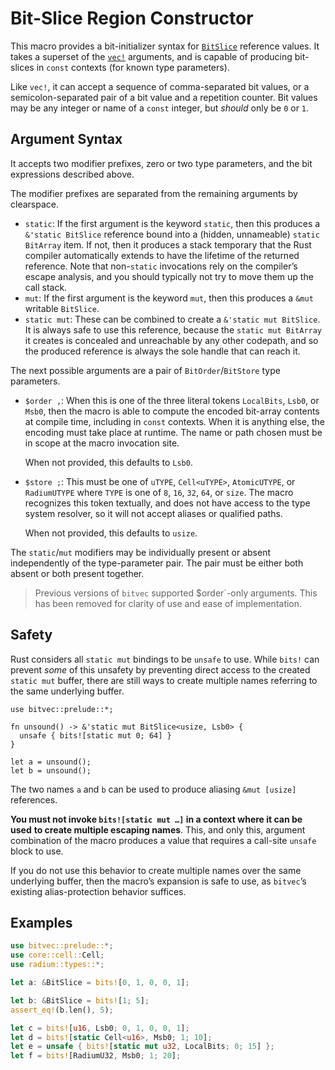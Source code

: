 # Bit-Slice Region Constructor

This macro provides a bit-initializer syntax for [`BitSlice`] reference values.
It takes a superset of the [`vec!`] arguments, and is capable of producing
bit-slices in `const` contexts (for known type parameters).

Like `vec!`, it can accept a sequence of comma-separated bit values, or a
semicolon-separated pair of a bit value and a repetition counter. Bit values may
be any integer or name of a `const` integer, but *should* only be `0` or `1`.

## Argument Syntax

It accepts two modifier prefixes, zero or two type parameters, and the bit
expressions described above.

The modifier prefixes are separated from the remaining arguments by clearspace.

- `static`: If the first argument is the keyword `static`, then this produces a
  `&'static BitSlice` reference bound into a (hidden, unnameable)
  `static BitArray` item. If not, then it produces a stack temporary that the
  Rust compiler automatically extends to have the lifetime of the returned
  reference. Note that non-`static` invocations rely on the compiler’s escape
  analysis, and you should typically not try to move them up the call stack.
- `mut`: If the first argument is the keyword `mut`, then this produces a `&mut`
  writable `BitSlice`.
- `static mut`: These can be combined to create a `&'static mut BitSlice`. It is
  always safe to use this reference, because the `static mut BitArray` it
  creates is concealed and unreachable by any other codepath, and so the
  produced reference is always the sole handle that can reach it.

The next possible arguments are a pair of `BitOrder`/`BitStore` type parameters.

- `$order ,`: When this is one of the three literal tokens `LocalBits`, `Lsb0`,
  or `Msb0`, then the macro is able to compute the encoded bit-array contents at
  compile time, including in `const` contexts. When it is anything else, the
  encoding must take place at runtime. The name or path chosen must be in scope
  at the macro invocation site.

  When not provided, this defaults to `Lsb0`.
- `$store ;`: This must be one of `uTYPE`, `Cell<uTYPE>`, `AtomicUTYPE`, or
  `RadiumUTYPE` where `TYPE` is one of `8`, `16`, `32`, `64`, or `size`. The
  macro recognizes this token textually, and does not have access to the type
  system resolver, so it will not accept aliases or qualified paths.

  When not provided, this defaults to `usize`.

The `static`/`mut` modifiers may be individually present or absent independently
of the type-parameter pair. The pair must be either both absent or both present
together.

> Previous versions of `bitvec` supported $order`-only arguments. This has been
> removed for clarity of use and ease of implementation.

## Safety

Rust considers all `static mut` bindings to be `unsafe` to use. While `bits!`
can prevent *some* of this unsafety by preventing direct access to the created
`static mut` buffer, there are still ways to create multiple names referring to
the same underlying buffer.

```rust,ignore
use bitvec::prelude::*;

fn unsound() -> &'static mut BitSlice<usize, Lsb0> {
  unsafe { bits![static mut 0; 64] }
}

let a = unsound();
let b = unsound();
```

The two names `a` and `b` can be used to produce aliasing `&mut [usize]`
references.

**You must not invoke `bits![static mut …]` in a context where it can be used**
**to create multiple escaping names**. This, and only this, argument combination
of the macro produces a value that requires a call-site `unsafe` block to use.

If you do not use this behavior to create multiple names over the same
underlying buffer, then the macro’s expansion is safe to use, as `bitvec`’s
existing alias-protection behavior suffices.

## Examples

```rust
use bitvec::prelude::*;
use core::cell::Cell;
use radium::types::*;

let a: &BitSlice = bits![0, 1, 0, 0, 1];

let b: &BitSlice = bits![1; 5];
assert_eq!(b.len(), 5);

let c = bits![u16, Lsb0; 0, 1, 0, 0, 1];
let d = bits![static Cell<u16>, Msb0; 1; 10];
let e = unsafe { bits![static mut u32, LocalBits; 0; 15] };
let f = bits![RadiumU32, Msb0; 1; 20];
```

[`BitSlice`]: crate::slice::BitSlice
[`vec!`]: macro@alloc::vec

